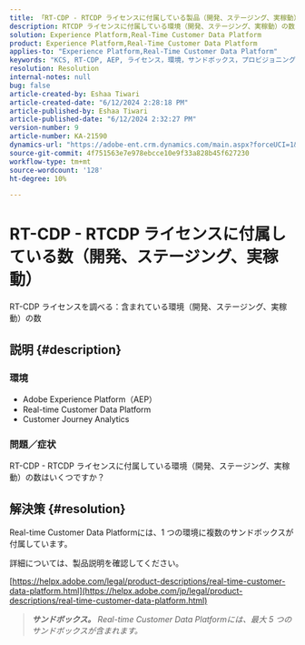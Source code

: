 ```yaml
---
title: 「RT-CDP - RTCDP ライセンスに付属している製品（開発、ステージング、実稼動）の数
description: RTCDP ライセンスに付属している環境（開発、ステージング、実稼動）の数について説明します。
solution: Experience Platform,Real-Time Customer Data Platform
product: Experience Platform,Real-Time Customer Data Platform
applies-to: "Experience Platform,Real-Time Customer Data Platform"
keywords: "KCS, RT-CDP, AEP, ライセンス，環境，サンドボックス，プロビジョニング，Customer Journey Analytics，開発，ステージング，実稼動，Adobe Experience Platform"
resolution: Resolution
internal-notes: null
bug: false
article-created-by: Eshaa Tiwari
article-created-date: "6/12/2024 2:28:18 PM"
article-published-by: Eshaa Tiwari
article-published-date: "6/12/2024 2:32:27 PM"
version-number: 9
article-number: KA-21590
dynamics-url: "https://adobe-ent.crm.dynamics.com/main.aspx?forceUCI=1&pagetype=entityrecord&etn=knowledgearticle&id=4de709fe-c728-ef11-840a-6045bd029b18"
source-git-commit: 4f751563e7e978ebcce10e9f33a828b45f627230
workflow-type: tm+mt
source-wordcount: '128'
ht-degree: 10%

---
```


# RT-CDP - RTCDP ライセンスに付属している数（開発、ステージング、実稼動）


RT-CDP ライセンスを調べる：含まれている環境（開発、ステージング、実稼動）の数

## 説明 {#description}


### <b>環境</b>

- Adobe Experience Platform（AEP）
- Real-time Customer Data Platform
- Customer Journey Analytics


### <b>問題／症状</b>

RT-CDP - RTCDP ライセンスに付属している環境（開発、ステージング、実稼動）の数はいくつですか？


## 解決策 {#resolution}


Real-time Customer Data Platformには、1 つの環境に複数のサンドボックスが付属しています。

詳細については、製品説明を確認してください。

[https://helpx.adobe.com/legal/product-descriptions/real-time-customer-data-platform.html](https://helpx.adobe.com/jp/legal/product-descriptions/real-time-customer-data-platform.html)


> <b>*サンドボックス。</b> Real-time Customer Data Platformには、最大 5 つのサンドボックスが含まれます。*

